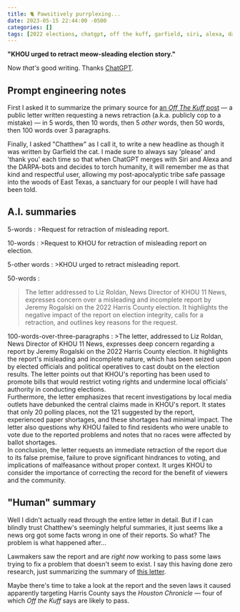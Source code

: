 ```yaml
---
title: 🐈 Pawsitively purrplexing...
date: 2023-05-15 22:44:00 -0500
categories: []
tags: [2022 elections, chatgpt, off the kuff, garfield, siri, alexa, darpa, khou 11 news, journalism ethics, harris county elections administrator, texas legislature, a.i., houston chronicle]     # TAG names should always be lowercase
---
```


**"KHOU urged to retract meow-sleading election story."**

Now *that's* good writing. Thanks <a href="https://chat.openai.com/" target="_self">ChatGPT</a>.

## Prompt engineering notes

First I asked it to summarize the primary source for <a href="http://www.offthekuff.com/wp/?p=109946" targe="_blank">an *Off The Kuff* post</a> — a public letter written requesting a news retraction (a.k.a. publicly cop to a mistake) — in 5 words, then 10 words, then 5 *other* words, then 50 words, then 100 words over 3 paragraphs.

Finally, I asked "Chatthew" as I call it, to write a new headline as though it was written by Garfield the cat. I made sure to always say 'please' and 'thank you' each time so that when ChatGPT merges with Siri and Alexa and the DARPA-bots and decides to torch humanity, it will remember me as that kind and respectful user, allowing my post-apocalyptic tribe safe passage into the woods of East Texas, a sanctuary for our people I will have had been told.

## A.I. summaries

5-words
: >Request for retraction of misleading report.

10-words
: >Request to KHOU for retraction of misleading report on election.

5-other words
: >KHOU urged to retract misleading report.

50-words
: 
>The letter addressed to Liz Roldan, News Director of KHOU 11 News, expresses concern over a misleading and incomplete report by Jeremy Rogalski on the 2022 Harris County election. It highlights the negative impact of the report on election integrity, calls for a retraction, and outlines key reasons for the request.

100-words-over-three-paragraphs
: >The letter, addressed to Liz Roldan, News Director of KHOU 11 News, expresses deep concern regarding a report by Jeremy Rogalski on the 2022 Harris County election. It highlights the report's misleading and incomplete nature, which has been seized upon by elected officials and political operatives to cast doubt on the election results. The letter points out that KHOU's reporting has been used to promote bills that would restrict voting rights and undermine local officials' authority in conducting elections.<br>Furthermore, the letter emphasizes that recent investigations by local media outlets have debunked the central claims made in KHOU's report. It states that only 20 polling places, not the 121 suggested by the report, experienced paper shortages, and these shortages had minimal impact. The letter also questions why KHOU failed to find residents who were unable to vote due to the reported problems and notes that no races were affected by ballot shortages.<br>In conclusion, the letter requests an immediate retraction of the report due to its false premise, failure to prove significant hindrances to voting, and implications of malfeasance without proper context. It urges KHOU to consider the importance of correcting the record for the benefit of viewers and the community.

## "Human" summary

Well I didn't actually read through the entire letter in detail. But if I can blindly trust Chatthew's seemingly helpful summaries, it just seems like a news org got some facts wrong in one of their reports. So what? The problem is what happened after...

Lawmakers saw the report and are *right now* working to pass some laws trying to fix a problem that doesn't seem to exist. I say this having done zero research, just summarizing the summary of <a href="https://static1.squarespace.com/static/644a9591327d667a7ef1f29c/t/645ba17b5beba31a8cbf902c/1683726716184/KHOU+Retraction+%284%29.pdf" target="_blank">this letter</a>.

Maybe there's time to take a look at the report and the seven laws it caused apparently targeting Harris County says the *Houston Chronicle* — four of which *Off the Kuff* says are likely to pass.